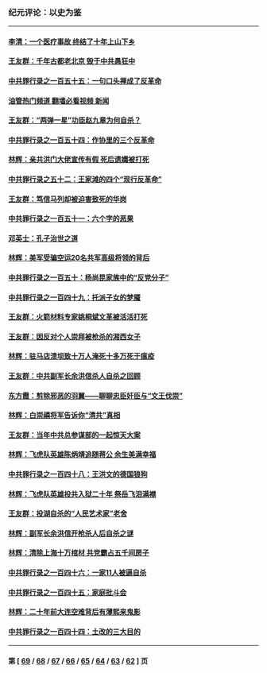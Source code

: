### 纪元评论：以史为鉴
---
#### [李清：一个医疗事故 终结了十年上山下乡](../../pages/nsc1028/n14062776.md?08300330) 
#### [王友群：千年古都老北京 毁于中共愚狂中](../../pages/nsc1028/n14061802.md?08300330) 
#### [中共罪行录之一百五十五：一句口头禅成了反革命](../../pages/nsc1028/n14060064.md?08300330) 
#### [油管热门频道 翻墙必看视频 新闻](ok?08300330)
#### [王友群：“两弹一星”功臣赵九章为何自杀？](../../pages/nsc1028/n14059162.md?08300330) 
#### [中共罪行录之一百五十四：作协里的三个反革命](../../pages/nsc1028/n14058634.md?08300330) 
#### [林辉：亲共洪门大佬宣传有假 死后遗孀被打死](../../pages/nsc1028/n14057205.md?08300330) 
#### [中共罪行录之五十二：王家滩的四个“现行反革命”](../../pages/nsc1028/n14056387.md?08300330) 
#### [王友群：笃信马列却被迫害致死的华岗](../../pages/nsc1028/n14053972.md?08300330) 
#### [中共罪行录之一百五十一：六个字的恶果](../../pages/nsc1028/n14053129.md?08300330) 
#### [邓英士：孔子治世之道](../../pages/nsc1028/n14052210.md?08300330) 
#### [林辉：美军受骗空运20名共军高级将领的背后](../../pages/nsc1028/n14052185.md?08300330) 
#### [中共罪行录之一百五十：杨尚昆家族中的“反党分子”](../../pages/nsc1028/n14051396.md?08300330) 
#### [中共罪行录之一百四十九：托派子女的梦魇](../../pages/nsc1028/n14050027.md?08300330) 
#### [王友群：火箭材料专家姚桐斌文革被活活打死](../../pages/nsc1028/n14048805.md?08300330) 
#### [王友群：因反对个人崇拜被枪杀的湘西女子](../../pages/nsc1028/n14048288.md?08300330) 
#### [林辉：驻马店溃坝致十万人淹死十多万死于瘟疫](../../pages/nsc1028/n14048231.md?08300330) 
#### [王友群：中共副军长余洪信杀人自杀之回顾](../../pages/nsc1028/n14045464.md?08300330) 
#### [东方霞：剪除邪恶的羽翼——聊聊忠臣奸臣与“文王伐崇”](../../pages/nsc1028/n14045501.md?08300330) 
#### [林辉：白崇禧将军告诉你“清共”真相](../../pages/nsc1028/n14044216.md?08300330) 
#### [王友群：当年中共总参谋部的一起惊天大案](../../pages/nsc1028/n14043817.md?08300330) 
#### [林辉：飞虎队英雄陈炳靖追随蒋公 余生美满幸福](../../pages/nsc1028/n14042421.md?08300330) 
#### [中共罪行录之一百四十八：王洪文的德国狼狗](../../pages/nsc1028/n14042070.md?08300330) 
#### [林辉：飞虎队英雄投共入狱二十年 祭岳飞泪满襟](../../pages/nsc1028/n14041446.md?08300330) 
#### [王友群：投湖自杀的“人民艺术家”老舍](../../pages/nsc1028/n14038027.md?08300330) 
#### [林辉：副军长余洪信开枪杀人后自杀之谜](../../pages/nsc1028/n14037038.md?08300330) 
#### [林辉：清除上海十万棺材 共党霸占五千间房子](../../pages/nsc1028/n14033735.md?08300330) 
#### [中共罪行录之一百四十六：一家11人被逼自杀](../../pages/nsc1028/n14032932.md?08300330) 
#### [中共罪行录之一百四十五：家庭批斗会](../../pages/nsc1028/n14031487.md?08300330) 
#### [林辉：二十年前大连空难背后有薄熙来鬼影](../../pages/nsc1028/n14031069.md?08300330) 
#### [中共罪行录之一百四十四：土改的三大目的](../../pages/nsc1028/n14030522.md?08300330) 

---
#### 第 [ [69](./69.md?08300330) / [68](./68.md?08300330) / [67](./67.md?08300330) / [66](./66.md?08300330) / [65](./65.md?08300330) / [64](./64.md?08300330) / [63](./63.md?08300330) / [62](./62.md?08300330) ] 页

